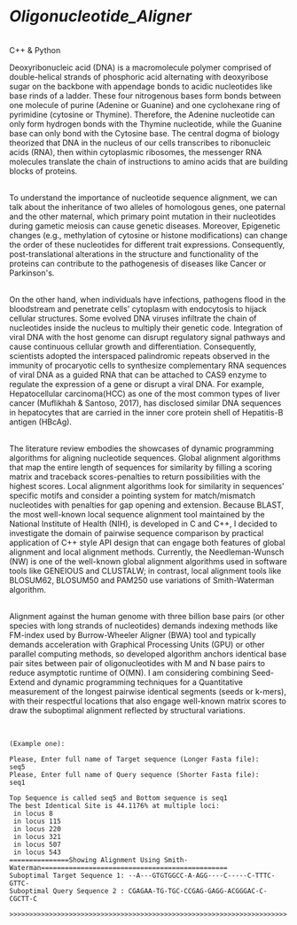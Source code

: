 *<h1> Oligonucleotide_Aligner</h1>*</br>
C++ &amp; Python</br>

Deoxyribonucleic acid (DNA) is a macromolecule polymer comprised of double-helical strands of phosphoric acid alternating with deoxyribose sugar on the backbone with appendage bonds to acidic nucleotides like base rinds of a ladder. These four nitrogenous bases form bonds between one molecule of purine (Adenine or Guanine) and one cyclohexane ring of pyrimidine (cytosine or Thymine). Therefore, the Adenine nucleotide can only form hydrogen bonds with the Thymine nucleotide, while the Guanine base can only bond with the Cytosine base. The central dogma of biology theorized that DNA in the nucleus of our cells transcribes to ribonucleic acids (RNA), then within cytoplasmic ribosomes, the messenger RNA molecules translate the chain of instructions to amino acids that are building blocks of proteins.</br> </br>
   
To understand the importance of nucleotide sequence alignment, we can talk about the inheritance of two alleles of homologous genes, one paternal and the other maternal, which primary point mutation in their nucleotides during gametic meiosis can cause genetic diseases. Moreover, Epigenetic changes (e.g., methylation of cytosine or histone modifications) can change the order of these nucleotides for different trait expressions. Consequently, post-translational alterations in the structure and functionality of the proteins can contribute to the pathogenesis of diseases like Cancer or Parkinson's. </br></br>

On the other hand, when individuals have infections, pathogens flood in the bloodstream and penetrate cells' cytoplasm with endocytosis to hijack cellular structures. Some evolved DNA viruses infiltrate the chain of nucleotides inside the nucleus to multiply their genetic code. Integration of viral DNA with the host genome can disrupt regulatory signal pathways and cause continuous cellular growth and differentiation. Consequently, scientists adopted the interspaced palindromic repeats observed in the immunity of procaryotic cells to synthesize complementary RNA sequences of viral DNA as a guided RNA that can be attached to CAS9 enzyme to regulate the expression of a gene or disrupt a viral DNA. For example, Hepatocellular carcinoma(HCC) as one of the most common types of liver cancer (Muflikhah & Santoso, 2017), has disclosed similar DNA sequences in hepatocytes that are carried in the inner core protein shell of Hepatitis-B antigen (HBcAg).</br></br>

The literature review embodies the showcases of dynamic programming algorithms for aligning nucleotide sequences. Global alignment algorithms that map the entire length of sequences for similarity by filling a scoring matrix and traceback scores-penalties to return possibilities with the highest scores. Local alignment algorithms look for similarity in sequences' specific motifs and consider a pointing system for match/mismatch nucleotides with penalties for gap opening and extension. Because BLAST, the most well-known local sequence alignment tool maintained by the National Institute of Health (NIH), is developed in C and C++, I decided to investigate the domain of pairwise sequence comparison by practical application of C++ style API design that can engage both features of global alignment and local alignment methods. Currently, the Needleman-Wunsch (NW) is one of the well-known global alignment algorithms used in software tools like GENEIOUS and CLUSTALW; in contrast, local alignment tools like BLOSUM62, BLOSUM50 and PAM250 use variations of Smith-Waterman algorithm.</br></br>

Alignment against the human genome with three billion base pairs (or other species with long strands of nucleotides) demands indexing methods like FM-index used by Burrow-Wheeler Aligner (BWA) tool and typically demands acceleration with Graphical Processing Units (GPU) or other parallel computing methods, so developed algorithm anchors identical base pair sites between pair of oligonucleotides with M and N base pairs to reduce asymptotic runtime of O(MN). I am considering combining Seed-Extend and dynamic programming techniques for a Quantitative measurement of the longest pairwise identical segments (seeds or k-mers), with their respectful locations that also engage well-known matrix scores to draw the suboptimal alignment reflected by structural variations.</br></br>



```

(Example one):

Please, Enter full name of Target sequence (Longer Fasta file): 
seq5
Please, Enter full name of Query sequence (Shorter Fasta file): 
seq1

Top Sequence is called seq5 and Bottom sequence is seq1
The best Identical Site is 44.1176% at multiple loci: 
 in locus 8
 in locus 115
 in locus 220
 in locus 321
 in locus 507
 in locus 543
===============Showing Alignment Using Smith-Waterman===============================================
Suboptimal Target Sequence 1: --A---GTGTGGCC-A-AGG----C-----C-TTTC-GTTC-
Suboptimal Query Sequence 2 : CGAGAA-TG-TGC-CCGAG-GAGG-ACGGGAC-C-CGCTT-C

>>>>>>>>>>>>>>>>>>>>>>>>>>>>>>>>>>>>>>>>>>>>>>>>>>>>>>>>>>>>>>>>>>>>>>  

```